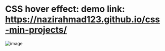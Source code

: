 # CSS hover effect: demo link: https://nazirahmad123.github.io/css-min-projects/ 
![image](https://user-images.githubusercontent.com/18614610/230748297-35641e15-c475-45f5-a96c-b931792f9693.png)
